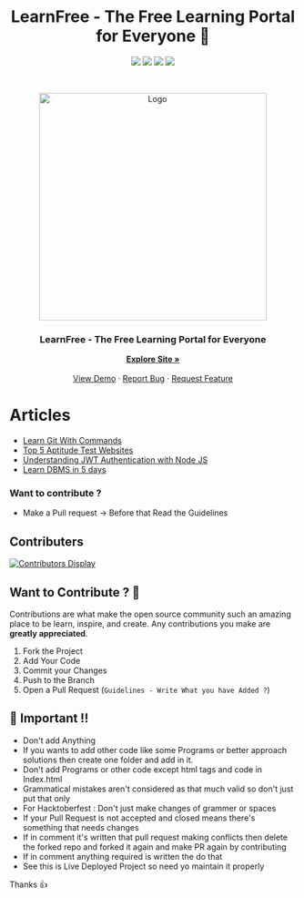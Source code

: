 <h1 align="center">LearnFree - The Free Learning Portal for Everyone 👋</h1>
<p align="center">
  <img src="https://img.shields.io/github/release-date/bhargav-joshi/LearnFree?style=for-the-badge&color=blue" />
   <img src="https://img.shields.io/github/contributors/bhargav-joshi/LearnFree?style=for-the-badge&color=orange" />
    <img src="https://img.shields.io/github/commit-activity/w/bhargav-joshi/LearnFree?style=for-the-badge&color=blueviolet" />
    <img src="https://img.shields.io/github/v/release/bhargav-joshi/LearnFree?style=for-the-badge&color=red">
</p>

<!-- PROJECT LOGO -->
<br />
<p align="center">
  <a href="#">
    <img src="https://github.com/bhargav-joshi/LearnFree/blob/main/assets/img/logo3.gif" alt="Logo" width="400">
  </a>

  <h3 align="center">LearnFree - The Free Learning Portal for Everyone</h3>

  <p align="center">
    <a href="https://bhargav-joshi.github.io/LearnFree/index.html"><strong>Explore Site »</strong></a>
    <br />
    <br />
    <a href="https://bhargav-joshi.github.io/LearnFree/index.html">View Demo</a>
    ·
    <a href="https://github.com/bhargav-joshi/LearnFree/issues">Report Bug</a>
    ·
    <a href="https://github.com/bhargav-joshi/LearnFree/issues">Request Feature</a>
  </p>
</p>

# Articles

- [ Learn Git With Commands ](https://bhargav-joshi.github.io/LearnFree/Learn-git.html)
- [Top 5 Aptitude Test Websites](https://bhargav-joshi.github.io/LearnFree/AptitudeTestWebsites.html)
- [Understanding JWT Authentication with Node JS](https://bhargav-joshi.github.io/LearnFree/jwtArticle.html)
- [Learn DBMS in 5 days](https://bhargav-joshi.github.io/LearnFree/Learn-git.html)


### Want to contribute ?
- Make a Pull request -> Before that Read the Guidelines

## Contributers 
[![Contributors Display](https://badges.pufler.dev/contributors/bhargav-joshi/LearnFree?size=50&padding=5&bots=true)](https://badges.pufler.dev)

<!-- CONTRIBUTING -->
## Want to Contribute ? 🚀

Contributions are what make the open source community such an amazing place to be learn, inspire, and create. Any contributions you make are **greatly appreciated**.

1. Fork the Project
2. Add Your Code
3. Commit your Changes 
4. Push to the Branch
5. Open a Pull Request (`Guidelines - Write What you have Added ?`)

## 🔰 Important ‼️ 
- Don't add Anything
- If you wants to add other code like some Programs or better approach solutions then create one folder and add in it. 
- Don't add Programs or other code except html tags and code in Index.html
- Grammatical mistakes aren't considered as that much valid so don't just put that only
- For Hacktoberfest : Don't just make changes of grammer or spaces
- If your Pull Request is not accepted and closed means there's something that needs changes 
- If in comment it's written that pull request making conflicts then delete the forked repo and forked it again and make PR again by contributing 
- If in comment anything required is written the do that
- See this is Live Deployed Project so need yo maintain it properly

Thanks 👍
